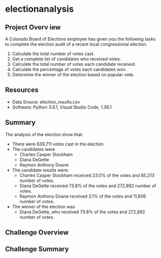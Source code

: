 # electionanalysis

## Project Overv iew 
A Colorado Board of Elections employee has given you the following tasks to complete the election audit of a recent local congressional election. 

1. Calculate the total number of votes cast. 
2. Get a complete list of candidates who received votes. 
3. Calculate the total number of votes each candidate received. 
4. Calculate the percentage of votes each candidates won. 
5. Determine the winner of the election based on popular vote. 

## Resources 
- Data Srouce: election_results.csv
- Software: Python 3.6.1, Visual Studio Code, 1.38.1

## Summary 
The analysis of the election show that: 
-  There were 639,711 votes cast in the election. 
-  The candidates were
    - Charles Casper Stockham 
    - Diana DeGette
    - Raymon Anthony Doane
- The candidate results were: 
    - Charles Casper Stockham  received 23.0% of the votes and 85,213 number of votes. 
    - Diana DeGette received 73.8% of the votes and 272,892 number of votes.
    - Raymon Anthony Doane received 3.1% of the votes and 11,606 number of votes.
- The winner of the election was 
    - Diana DeGette, who received 73.8% of the votes and 272,892 number of votes.

## Challenge Overview 

## Challenge Summary 
